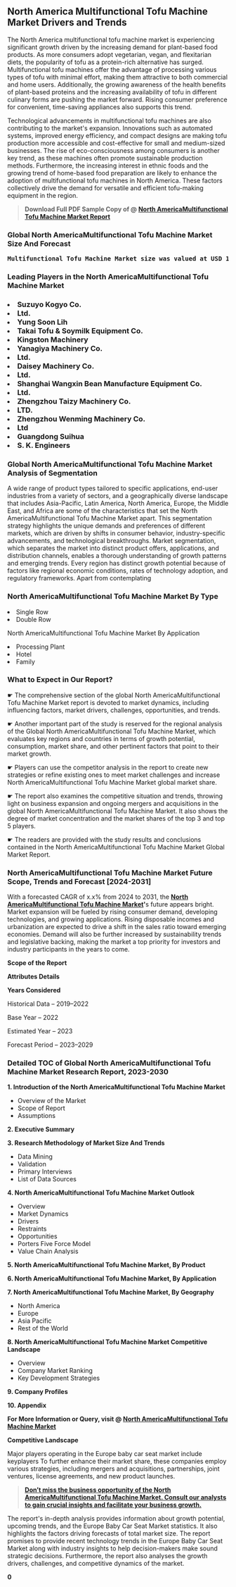 <p> <h2>North America Multifunctional Tofu Machine Market Drivers and Trends</h2><p>The North America multifunctional tofu machine market is experiencing significant growth driven by the increasing demand for plant-based food products. As more consumers adopt vegetarian, vegan, and flexitarian diets, the popularity of tofu as a protein-rich alternative has surged. Multifunctional tofu machines offer the advantage of processing various types of tofu with minimal effort, making them attractive to both commercial and home users. Additionally, the growing awareness of the health benefits of plant-based proteins and the increasing availability of tofu in different culinary forms are pushing the market forward. Rising consumer preference for convenient, time-saving appliances also supports this trend.</p><p>Technological advancements in multifunctional tofu machines are also contributing to the market's expansion. Innovations such as automated systems, improved energy efficiency, and compact designs are making tofu production more accessible and cost-effective for small and medium-sized businesses. The rise of eco-consciousness among consumers is another key trend, as these machines often promote sustainable production methods. Furthermore, the increasing interest in ethnic foods and the growing trend of home-based food preparation are likely to enhance the adoption of multifunctional tofu machines in North America. These factors collectively drive the demand for versatile and efficient tofu-making equipment in the region.</p></p><blockquote id="" class=""><strong>Download Full PDF Sample Copy of @&nbsp;<a href="https://www.verifiedmarketreports.com/download-sample/?rid=408780&utm_source=GitHub-Jan&utm_medium=251" target="_blank">North AmericaMultifunctional Tofu Machine Market Report</a>&nbsp;&nbsp;</strong></blockquote><h3 id="" class=""><strong>Global&nbsp;North AmericaMultifunctional Tofu Machine Market Size And Forecast</strong></h3><pre class="reader-text-block__code-block"><strong>Multifunctional Tofu Machine Market size was valued at USD 1.8 Billion in 2022 and is projected to reach USD 3.5 Billion by 2030, growing at a CAGR of 8.9% from 2024 to 2030.</strong></pre><h3 id="" class="">Leading Players in the&nbsp;North AmericaMultifunctional Tofu Machine Market</h3><h3 class=""></Li><Li>Suzuyo Kogyo Co.</Li><Li> Ltd.</Li><Li> Yung Soon Lih</Li><Li> Takai Tofu & Soymilk Equipment Co.</Li><Li> Kingston Machinery</Li><Li> Yanagiya Machinery Co.</Li><Li> Ltd.</Li><Li> Daisey Machinery Co.</Li><Li> Ltd.</Li><Li> Shanghai Wangxin Bean Manufacture Equipment Co.</Li><Li>Ltd.</Li><Li> Zhengzhou Taizy Machinery Co.</Li><Li> LTD.</Li><Li> Zhengzhou Wenming Machinery Co.</Li><Li>Ltd</Li><Li> Guangdong Suihua</Li><Li> S. K. Engineers</h3><h3 id="" class="">Global&nbsp;North AmericaMultifunctional Tofu Machine Market Analysis of Segmentation</h3><p id="" class="">A wide range of product types tailored to specific applications, end-user industries from a variety of sectors, and a geographically diverse landscape that includes Asia-Pacific, Latin America, North America, Europe, the Middle East, and Africa are some of the characteristics that set the North AmericaMultifunctional Tofu Machine Market apart. This segmentation strategy highlights the unique demands and preferences of different markets, which are driven by shifts in consumer behavior, industry-specific advancements, and technological breakthroughs. Market segmentation, which separates the market into distinct product offers, applications, and distribution channels, enables a thorough understanding of growth patterns and emerging trends. Every region has distinct growth potential because of factors like regional economic conditions, rates of technology adoption, and regulatory frameworks. Apart from contemplating</p><h3 id="" class="">North AmericaMultifunctional Tofu Machine Market&nbsp;By Type</h3><p></Li><Li>Single Row</Li><Li> Double Row</p><div class="" data-test-id=""><p>North AmericaMultifunctional Tofu Machine Market&nbsp;By Application</p></div><p class=""></Li><Li>Processing Plant</Li><Li> Hotel</Li><Li> Family</p><div class="" data-test-id=""><h3><span class="">What to Expect in Our Report?</span></h3></div><div class="" data-test-id=""><p><span class="">☛ The comprehensive section of the global North AmericaMultifunctional Tofu Machine Market report is devoted to market dynamics, including influencing factors, market drivers, challenges, opportunities, and trends.</span></p></div><div class="" data-test-id=""><p><span class="">☛ Another important part of the study is reserved for the regional analysis of the Global North AmericaMultifunctional Tofu Machine Market, which evaluates key regions and countries in terms of growth potential, consumption, market share, and other pertinent factors that point to their market growth.</span></p></div><div class="" data-test-id=""><p><span class="">☛ Players can use the competitor analysis in the report to create new strategies or refine existing ones to meet market challenges and increase North AmericaMultifunctional Tofu Machine Market global market share.</span></p></div><div class="" data-test-id=""><p><span class="">☛ The report also examines the competitive situation and trends, throwing light on business expansion and ongoing mergers and acquisitions in the global North AmericaMultifunctional Tofu Machine Market. It also shows the degree of market concentration and the market shares of the top 3 and top 5 players.</span></p></div><div class="" data-test-id=""><p><span class="">☛ The readers are provided with the study results and conclusions contained in the North AmericaMultifunctional Tofu Machine Market Global Market Report.</span></p></div><div class="" data-test-id=""><h3><span class="">North AmericaMultifunctional Tofu Machine Market Future Scope, Trends and Forecast [2024-2031]</span></h3></div><div class="" data-test-id=""><p><span class="">With a forecasted CAGR of x.x% from 2024 to 2031, the <strong><a href="https://www.verifiedmarketreports.com/download-sample/?rid=408780&utm_source=GitHub-Jan&utm_medium=251" target="_blank">North AmericaMultifunctional Tofu Machine Market</a>'</strong>s future appears bright. Market expansion will be fueled by rising consumer demand, developing technologies, and growing applications. Rising disposable incomes and urbanization are expected to drive a shift in the sales ratio toward emerging economies. Demand will also be further increased by sustainability trends and legislative backing, making the market a top priority for investors and industry participants in the years to come.</span></p><p id="ember66" class="ember-view reader-text-block__paragraph"><strong>Scope of the Report</strong></p><p id="ember67" class="ember-view reader-text-block__paragraph"><strong>Attributes Details</strong></p><p id="ember68" class="ember-view reader-text-block__paragraph"><strong>Years Considered</strong></p><p id="ember69" class="ember-view reader-text-block__paragraph">Historical Data &ndash; 2019&ndash;2022</p><p id="ember70" class="ember-view reader-text-block__paragraph">Base Year &ndash; 2022</p><p id="ember71" class="ember-view reader-text-block__paragraph">Estimated Year &ndash; 2023</p><p id="ember72" class="ember-view reader-text-block__paragraph">Forecast Period &ndash; 2023&ndash;2029</p></div><h3 id="" class="">Detailed TOC of Global North AmericaMultifunctional Tofu Machine Market Research Report, 2023-2030</h3><p id="" class=""><strong>1. Introduction of the North AmericaMultifunctional Tofu Machine Market</strong></p><ul><li>Overview of the Market</li><li>Scope of Report</li><li>Assumptions</li></ul><p id="" class=""><strong>2. Executive Summary</strong></p><p id="" class=""><strong>3. Research Methodology of Market Size And Trends</strong></p><ul><li>Data Mining</li><li>Validation</li><li>Primary Interviews</li><li>List of Data Sources</li></ul><p id="" class=""><strong>4. North AmericaMultifunctional Tofu Machine Market Outlook</strong></p><ul><li>Overview</li><li>Market Dynamics</li><li>Drivers</li><li>Restraints</li><li>Opportunities</li><li>Porters Five Force Model</li><li>Value Chain Analysis</li></ul><p id="" class=""><strong>5. North AmericaMultifunctional Tofu Machine Market, By Product</strong></p><p id="" class=""><strong>6. North AmericaMultifunctional Tofu Machine Market, By Application</strong></p><p id="" class=""><strong>7. North AmericaMultifunctional Tofu Machine Market, By Geography</strong></p><ul><li>North America</li><li>Europe</li><li>Asia Pacific</li><li>Rest of the World</li></ul><p id="" class=""><strong>8. North AmericaMultifunctional Tofu Machine Market Competitive Landscape</strong></p><ul><li>Overview</li><li>Company Market Ranking</li><li>Key Development Strategies</li></ul><p id="" class=""><strong>9. Company Profiles</strong></p><p id="" class=""><strong>10. Appendix</strong></p><p><strong>For More Information or Query, visit&nbsp;@ <a href="https://www.verifiedmarketreports.com/product/multifunctional-tofu-machine-market/" target="_blank">North AmericaMultifunctional Tofu Machine Market</a></strong></p><p id="ember61" class="ember-view reader-text-block__paragraph"><strong>Competitive Landscape</strong></p><p id="ember62" class="ember-view reader-text-block__paragraph">Major players operating in the Europe baby car seat market include keyplayers To further enhance their market share, these companies employ various strategies, including mergers and acquisitions, partnerships, joint ventures, license agreements, and new product launches.</p><blockquote id="ember63" class="ember-view reader-text-block__blockquote"><strong><a href="https://www.verifiedmarketreports.com/download-sample/?rid=408780&utm_source=GitHub-Jan&utm_medium=251" target="_blank">Don&rsquo;t miss the business opportunity of the North AmericaMultifunctional Tofu Machine Market. Consult our analysts to gain crucial insights and facilitate your business growth.</a></strong></blockquote><p id="ember64" class="ember-view reader-text-block__paragraph">The report's in-depth analysis provides information about growth potential, upcoming trends, and the Europe Baby Car Seat Market statistics. It also highlights the factors driving forecasts of total market size. The report promises to provide recent technology trends in the Europe Baby Car Seat Market along with industry insights to help decision-makers make sound strategic decisions. Furthermore, the report also analyses the growth drivers, challenges, and competitive dynamics of the market.</p><p class="ember-view reader-text-block__paragraph"><strong>0</strong></p>

